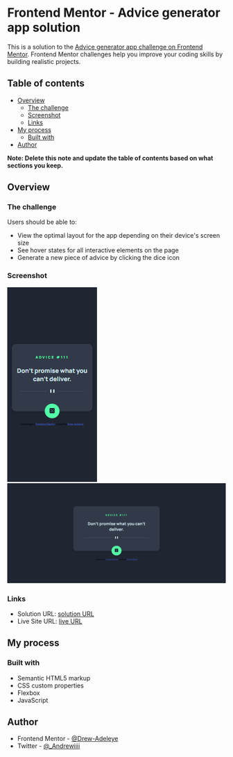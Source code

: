 # Frontend Mentor - Advice generator app solution

This is a solution to the [Advice generator app challenge on Frontend Mentor](https://www.frontendmentor.io/challenges/advice-generator-app-QdUG-13db). Frontend Mentor challenges help you improve your coding skills by building realistic projects.

## Table of contents

- [Overview](#overview)
  - [The challenge](#the-challenge)
  - [Screenshot](#screenshot)
  - [Links](#links)
- [My process](#my-process)
  - [Built with](#built-with)
- [Author](#author)

**Note: Delete this note and update the table of contents based on what sections you keep.**

## Overview

### The challenge

Users should be able to:

- View the optimal layout for the app depending on their device's screen size
- See hover states for all interactive elements on the page
- Generate a new piece of advice by clicking the dice icon

### Screenshot

![](./images/screenshot1.png)
![](./images/screenshot2.png)

### Links

- Solution URL: [solution URL](https://www.frontendmentor.io/solutions/responsive-advice-generator-using-css-flexbox-6DByNNleq5)
- Live Site URL: [live URL](https://advicegen.pages.dev/)

## My process

### Built with

- Semantic HTML5 markup
- CSS custom properties
- Flexbox
- JavaScript

## Author

- Frontend Mentor - [@Drew-Adeleye](https://www.frontendmentor.io/profile/Drew-Adeleye)
- Twitter - [@\_Andrewiiii](https://twitter.com/_Andrewiiii)
